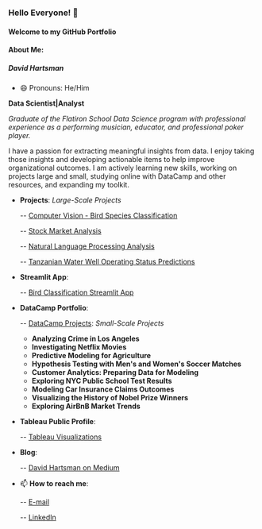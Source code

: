 ### Hello Everyone! 👋

#### Welcome to my GitHub Portfolio

#### About Me: 
##### David Hartsman
- 😄 Pronouns: He/Him

**Data Scientist|Analyst** 

*Graduate of the Flatiron School Data Science program with professional experience as a performing musician, educator, and professional poker player.* 

I have a passion for extracting meaningful insights from data. I enjoy taking those insights and developing actionable items to help improve organizational outcomes. I am actively learning new skills, working on projects large and small, studying online with DataCamp and other resources, and expanding my toolkit. 


- **Projects**: *Large-Scale Projects*

  -- [Computer Vision - Bird Species Classification](https://github.com/dvdhartsman/Bird_Species_Image_Classification)

  -- [Stock Market Analysis](https://github.com/dvdhartsman/Stock_Market_Analysis)
  
  -- [Natural Language Processing Analysis](https://github.com/dvdhartsman/NLP-Sentiment-Analysis)
  
  -- [Tanzanian Water Well Operating Status Predictions](https://github.com/dvdhartsman/Tanzanian_Water_Pumps)

- **Streamlit App**:

  -- [Bird Classification Streamlit App](https://bird-species-image-classification-heath-and-david.streamlit.app/)

- **DataCamp Portfolio**:

   -- [DataCamp Projects](https://www.datacamp.com/portfolio/dvdhartsman?view=true): *Small-Scale Projects*
    - **Analyzing Crime in Los Angeles**
    - **Investigating Netflix Movies**
    - **Predictive Modeling for Agriculture**
    - **Hypothesis Testing with Men's and Women's Soccer Matches**
    - **Customer Analytics: Preparing Data for Modeling**
    - **Exploring NYC Public School Test Results**
    - **Modeling Car Insurance Claims Outcomes**
    - **Visualizing the History of Nobel Prize Winners**
    - **Exploring AirBnB Market Trends**

- **Tableau Public Profile**:

  -- [Tableau Visualizations](https://public.tableau.com/app/profile/david.hartsman/vizzes)
  
- **Blog**:
 
  -- [David Hartsman on Medium](https://medium.com/@dvdhartsman)


- 📫 **How to reach me**:
  
  -- [E-mail](dvdhartsman@gmail.com)
  
  -- [LinkedIn](https://www.linkedin.com/in/david-hartsman-data/)

<!--
**dvdhartsman/dvdhartsman** is a ✨ _special_ ✨ repository because its `README.md` (this file) appears on your GitHub profile.

Here are some ideas to get you started:

- 🔭 I’m currently working on ...
- 🌱 I’m currently learning ...
- 👯 I’m looking to collaborate on ...
- 🤔 I’m looking for help with ...
- 💬 Ask me about ...
- 📫 How to reach me: ...
- 😄 Pronouns: ...
- ⚡ Fun fact: ...
-->
